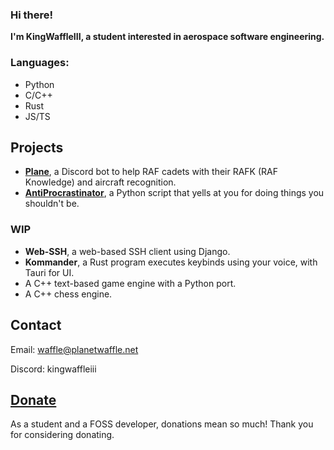 ### Hi there!

**I'm KingWaffleIII, a student interested in aerospace software engineering.**

### Languages:
- Python
- C/C++
- Rust
- JS/TS

## Projects
- **[Plane](https://github.com/KingWaffleIII/Plane)**, a Discord bot to help RAF cadets with their RAFK (RAF Knowledge) and aircraft recognition.
- **[AntiProcrastinator](https://github.com/KingWaffleIII/AntiProcrastinator)**, a Python script that yells at you for doing things you shouldn't be.

### WIP
- **Web-SSH**, a web-based SSH client using Django.
- **Kommander**, a Rust program executes keybinds using your voice, with Tauri for UI.
- A C++ text-based game engine with a Python port.
- A C++ chess engine.

## Contact
Email: waffle@planetwaffle.net

Discord: kingwaffleiii

## [Donate](https://donate.stripe.com/9AQ29r8Wg21V5LWeUU)
As a student and a FOSS developer, donations mean so much! Thank you for considering donating.
